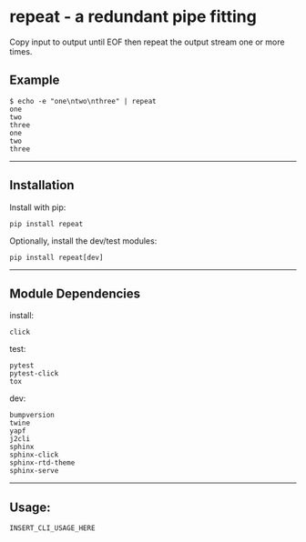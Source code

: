 # repeat - a redundant pipe fitting

Copy input to output until EOF then repeat the output stream one or more times.

## Example
```
$ echo -e "one\ntwo\nthree" | repeat
one
two
three
one
two
three
```
------
## Installation

Install with pip:
```
pip install repeat
```

Optionally, install the dev/test modules:
```
pip install repeat[dev]
```

------
## Module Dependencies
install:
```
click
```

test:
```
pytest
pytest-click
tox
```

dev:
```
bumpversion
twine
yapf
j2cli
sphinx
sphinx-click
sphinx-rtd-theme
sphinx-serve
```

------
## Usage:
```
INSERT_CLI_USAGE_HERE
```

